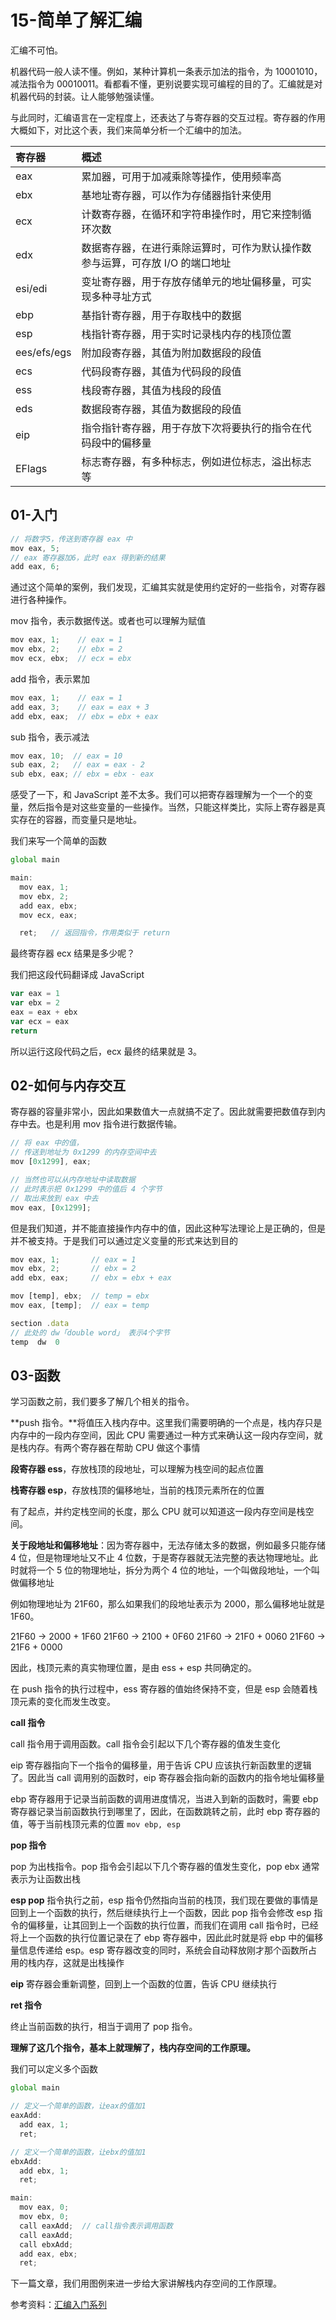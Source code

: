# 15-简单了解汇编

汇编不可怕。

机器代码一般人读不懂。例如，某种计算机一条表示加法的指令，为 10001010，减法指令为 00010011。看都看不懂，更别说要实现可编程的目的了。汇编就是对机器代码的封装。让人能够勉强读懂。

与此同时，汇编语言在一定程度上，还表达了与寄存器的交互过程。寄存器的作用大概如下，对比这个表，我们来简单分析一个汇编中的加法。

| **寄存器**  | **概述**                                                                      |
| :---------- | :---------------------------------------------------------------------------- |
| eax         | 累加器，可用于加减乘除等操作，使用频率高                                      |
| ebx         | 基地址寄存器，可以作为存储器指针来使用                                        |
| ecx         | 计数寄存器，在循环和字符串操作时，用它来控制循环次数                          |
| edx         | 数据寄存器，在进行乘除运算时，可作为默认操作数参与运算，可存放 I/O 的端口地址 |
| esi/edi     | 变址寄存器，用于存放存储单元的地址偏移量，可实现多种寻址方式                  |
| ebp         | 基指针寄存器，用于存取栈中的数据                                              |
| esp         | 栈指针寄存器，用于实时记录栈内存的栈顶位置                                    |
| ees/efs/egs | 附加段寄存器，其值为附加数据段的段值                                          |
| ecs         | 代码段寄存器，其值为代码段的段值                                              |
| ess         | 栈段寄存器，其值为栈段的段值                                                  |
| eds         | 数据段寄存器，其值为数据段的段值                                              |
| eip         | 指令指针寄存器，用于存放下次将要执行的指令在代码段中的偏移量                  |
| EFlags      | 标志寄存器，有多种标志，例如进位标志，溢出标志等                              |

## 01-入门

```javascript
// 将数字5，传送到寄存器 eax 中
mov eax, 5;
// eax 寄存器加6，此时 eax 得到新的结果
add eax, 6;
```

通过这个简单的案例，我们发现，汇编其实就是使用约定好的一些指令，对寄存器进行各种操作。

mov 指令，表示数据传送。或者也可以理解为赋值

```javascript
mov eax, 1;    // eax = 1
mov ebx, 2;    // ebx = 2
mov ecx, ebx;  // ecx = ebx
```

add 指令，表示累加

```javascript
mov eax, 1;    // eax = 1
add eax, 3;    // eax = eax + 3
add ebx, eax;  // ebx = ebx + eax
```

sub 指令，表示减法

```javascript
mov eax, 10;  // eax = 10
sub eax, 2;   // eax = eax - 2
sub ebx, eax; // ebx = ebx - eax
```

感受了一下，和 JavaScript 差不太多。我们可以把寄存器理解为一个一个的变量，然后指令是对这些变量的一些操作。当然，只能这样类比，实际上寄存器是真实存在的容器，而变量只是地址。

我们来写一个简单的函数

```javascript
global main

main:
  mov eax, 1;
  mov ebx, 2;
  add eax, ebx;
  mov ecx, eax;

  ret;   // 返回指令，作用类似于 return
```

最终寄存器 ecx 结果是多少呢？

我们把这段代码翻译成 JavaScript

```javascript
var eax = 1
var ebx = 2
eax = eax + ebx
var ecx = eax
return
```

所以运行这段代码之后，ecx 最终的结果就是 3。

## 02-如何与内存交互

寄存器的容量非常小，因此如果数值大一点就搞不定了。因此就需要把数值存到内存中去。也是利用 mov 指令进行数据传输。

```javascript
// 将 eax 中的值，
// 传送到地址为 0x1299 的内存空间中去
mov [0x1299], eax;

// 当然也可以从内存地址中读取数据
// 此时表示把 0x1299 中的值后 4 个字节
// 取出来放到 eax 中去
mov eax, [0x1299];
```

但是我们知道，并不能直接操作内存中的值，因此这种写法理论上是正确的，但是并不被支持。于是我们可以通过定义变量的形式来达到目的

```javascript
mov eax, 1;       // eax = 1
mov ebx, 2;       // ebx = 2
add ebx, eax;     // ebx = ebx + eax

mov [temp], ebx;  // temp = ebx
mov eax, [temp];  // eax = temp

section .data
// 此处的 dw「double word」 表示4个字节
temp  dw  0
```

## 03-函数

学习函数之前，我们要多了解几个相关的指令。

**push 指令。**将值压入栈内存中。这里我们需要明确的一个点是，栈内存只是内存中的一段内存空间，因此 CPU 需要通过一种方式来确认这一段内存空间，就是栈内存。有两个寄存器在帮助 CPU 做这个事情

**段寄存器 ess**，存放栈顶的段地址，可以理解为栈空间的起点位置

**栈寄存器 esp**，存放栈顶的偏移地址，当前的栈顶元素所在的位置

有了起点，并约定栈空间的长度，那么 CPU 就可以知道这一段内存空间是栈空间。

**关于段地址和偏移地址**：因为寄存器中，无法存储太多的数据，例如最多只能存储 4 位，但是物理地址又不止 4 位数，于是寄存器就无法完整的表达物理地址。此时就将一个 5 位的物理地址，拆分为两个 4 位的地址，一个叫做段地址，一个叫做偏移地址

例如物理地址为 21F60，那么如果我们的段地址表示为 2000，那么偏移地址就是 1F60。

21F60 -> 2000 + 1F60 21F60 -> 2100 + 0F60 21F60 -> 21F0 + 0060 21F60 -> 21F6 + 0000

因此，栈顶元素的真实物理位置，是由 ess + esp 共同确定的。

在 push 指令的执行过程中，ess 寄存器的值始终保持不变，但是 esp 会随着栈顶元素的变化而发生改变。

**call 指令**

call 指令用于调用函数。call 指令会引起以下几个寄存器的值发生变化

eip 寄存器指向下一个指令的偏移量，用于告诉 CPU 应该执行新函数里的逻辑了。因此当 call 调用别的函数时，eip 寄存器会指向新的函数内的指令地址偏移量

ebp 寄存器用于记录当前函数的调用进度情况，当进入到新的函数时，需要 ebp 寄存器记录当前函数执行到哪里了，因此，在函数跳转之前，此时 ebp 寄存器的值，等于当前栈顶元素的位置 `mov ebp, esp`

**pop 指令**

pop 为出栈指令。pop 指令会引起以下几个寄存器的值发生变化，pop ebx 通常表示为让函数出栈

**esp pop** 指令执行之前，esp 指令仍然指向当前的栈顶，我们现在要做的事情是回到上一个函数的执行，然后继续执行上一个函数，因此 pop 指令会修改 esp 指令的偏移量，让其回到上一个函数的执行位置，而我们在调用 call 指令时，已经将上一个函数的执行位置记录在了 ebp 寄存器中，因此此时就是将 ebp 中的偏移量信息传递给 esp。esp 寄存器改变的同时，系统会自动释放刚才那个函数所占用的栈内存，这就是出栈操作

**eip** 寄存器会重新调整，回到上一个函数的位置，告诉 CPU 继续执行

**ret 指令**

终止当前函数的执行，相当于调用了 pop 指令。

**理解了这几个指令，基本上就理解了，栈内存空间的工作原理。**

我们可以定义多个函数

```javascript
global main

// 定义一个简单的函数，让eax的值加1
eaxAdd:
  add eax, 1;
  ret;

// 定义一个简单的函数，让ebx的值加1
ebxAdd:
  add ebx, 1;
  ret;

main:
  mov eax, 0;
  mov ebx, 0;
  call eaxAdd;  // call指令表示调用函数
  call eaxAdd;
  call ebxAdd;
  add eax, ebx;
  ret;
```

下一篇文章，我们用图例来进一步给大家讲解栈内存空间的工作原理。

参考资料：[汇编入门系列](https://www.zhihu.com/column/c_144694924)
